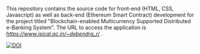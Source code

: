 This repository contains the source code for front-end (HTML, CSS, Javascript) as well as back-end (Ethereum Smart Contract) development for the project titled "Blockchain-enabled Multicurrency Supported Distributed e-Banking System". The URL to access the application is _https://www.isical.ac.in/~debendra_r/_ .

[![DOI](https://zenodo.org/badge/793066240.svg)](https://zenodo.org/doi/10.5281/zenodo.11079931)
